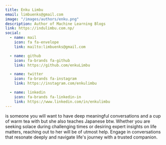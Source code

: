 ```yaml
---
title: Enku Limbu
email: limbuenks@gmail.com
image: "/images/authors/enku.png"
description: Author of Machine Learning Blogs
link: https://indulimbu.com.np/
social:
  - name: mail
    icon: fa fa-envelope
    link: mailto:limbuenks@gmail.com

  - name: github
    icon: fa-brands fa-github
    link: https://github.com/enkuLimbu

  - name: twitter
    icon: fa-brands fa-instagram
    link: https://instagram.com/enkulimbu

  - name: linkedin
    icon: fa-brands fa-linkedin-in
    link: https://www.linkedin.com/in/enkulimbu
---
```


is someone you will want to have deep meaningful conversations and a cup of warm tea with but she also teaches Japanese btw. Whether you are seeking solace during challenging times or desiring expert insights on life matters, reaching out to her will be of utmost help. Engage in conversations that resonate deeply and navigate life's journey with a trusted companion.

